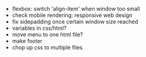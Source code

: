 * flexbox: switch 'align-item' when window too small
* check mobile rendering: responsive web design
* fix sidepadding once certain window size reached
* variables in css/html?
* move menu to one html file?
* make footer
* chop up css to multiple files

